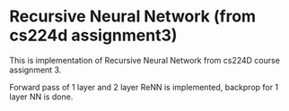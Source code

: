 # Recursive Neural Network (from cs224d assignment3)

This is implementation of Recursive Neural Network from cs224D course assignment 3. 

Forward pass of 1 layer and 2 layer ReNN is implemented, backprop for 1 layer NN is done.
